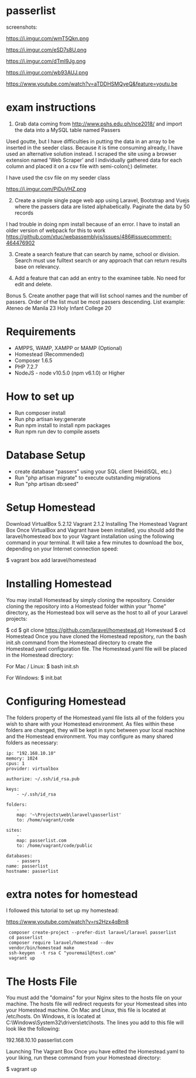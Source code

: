 # passerlist



screenshots:

https://i.imgur.com/wmT5Qkn.png

https://i.imgur.com/eSD7s8U.png

https://i.imgur.com/dTmI9Jg.png

https://i.imgur.com/wb93AUJ.png

https://www.youtube.com/watch?v=aTDDHSMQyeQ&feature=youtu.be

# exam instructions

1. Grab data coming from http://www.pshs.edu.ph/nce2018/ and import the data into a MySQL table named Passers



Used goutte, but I have difficulties in putting the data in an array to be inserted in the seeder class. Because it is time consuming already, I have used an alternative solution instead. I scraped the site using a browser extension named 'Web Scraper' and I individually gathered data for each column and placed it on a csv file with semi-colon(;) delimeter.

I have used the csv file on my seeder class

https://i.imgur.com/PiDuVHZ.png



2. Create a simple single page web app using Laravel, Bootstrap and Vuejs where the passers data are listed alphabetically.  Paginate the data by 50 records



I had trouble in doing npm install because of an error. I have to install an older version of webpack for this to work
https://github.com/xtuc/webassemblyjs/issues/486#issuecomment-464476902



3. Create a search feature that can search by name, school or division. Search must use fulltext search or any approach that can return results base on relevancy.



4. Add a feature that can add an entry to the examinee table. No need for edit and delete.




Bonus
5. Create another page that will list school names and the number of passers.  Order of the list must be most passers descending. List example:
      Ateneo de Manila           23
      Holy Infant College     20






# Requirements

- AMPPS, WAMP, XAMPP or MAMP (Optional)
- Homestead (Recommended)
- Composer 1.6.5
- PHP 7.2.7
- NodeJS - node v10.5.0 (npm v6.1.0) or Higher

# How to set up

- Run composer install
- Run php artisan key:generate
- Run npm install to install npm packages
- Run npm run dev to compile assets

# Database Setup

- create database "passers" using your SQL client (HeidiSQL, etc.)
- Run "php artisan migrate" to execute outstanding migrations
- Run "php artisan db:seed"



# Setup Homestead
Download
VirtualBox 5.2.12
Vagrant 2.1.2
Installing The Homestead Vagrant Box
Once VirtualBox and Vagrant have been installed, you should add the laravel/homestead box to your Vagrant installation using the following command in your terminal. It will take a few minutes to download the box, depending on your Internet connection speed:

$ vagrant box add laravel/homestead
# Installing Homestead
You may install Homestead by simply cloning the repository. Consider cloning the repository into a Homestead folder within your "home" directory, as the Homestead box will serve as the host to all of your Laravel projects:

$ cd
$ git clone https://github.com/laravel/homestead.git Homestead
$ cd Homestead
Once you have cloned the Homestead repository, run the bash init.sh command from the Homestead directory to create the Homestead.yaml configuration file. The Homestead.yaml file will be placed in the Homestead directory:

For Mac / Linux:
   $ bash init.sh

For Windows:
   $ init.bat

# Configuring Homestead
The folders property of the Homestead.yaml file lists all of the folders you wish to share with your Homestead environment. As files within these folders are changed, they will be kept in sync between your local machine and the Homestead environment. You may configure as many shared folders as necessary:
```
ip: "192.168.10.10"
memory: 1024
cpus: 1
provider: virtualbox

authorize: ~/.ssh/id_rsa.pub

keys:
    - ~/.ssh/id_rsa

folders:
    -
    map: '~\Projects\web\laravel\passerlist'
    to: /home/vagrant/code

sites:
    -
    map: passerlist.com
    to: /home/vagrant/code/public

databases:
    - passers
name: passerlist
hostname: passerlist
```

# extra notes for homestead

I followed this tutorial to set up my homestead:

https://www.youtube.com/watch?v=rs2Hzx4qBm8

```
 composer create-project --prefer-dist laravel/laravel passerlist
 cd passerlist
 composer require laravel/homestead --dev
 vendor/bin/homestead make
 ssh-keygen  -t rsa C "youremail@test.com"
 vagrant up
```

# The Hosts File
You must add the "domains" for your Nginx sites to the hosts file on your machine. The hosts file will redirect requests for your Homestead sites into your Homestead machine. On Mac and Linux, this file is located at /etc/hosts. On Windows, it is located at C:\Windows\System32\drivers\etc\hosts. The lines you add to this file will look like the following:

192.168.10.10  passerlist.com

Launching The Vagrant Box
Once you have edited the Homestead.yaml to your liking, run these command from your Homestead directory:

$ vagrant up




